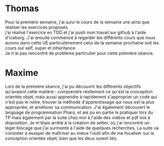 # Thomas

Pour la première semaine, j'ai suivi le cours de la semaine une ainsi que réaliser les exercices proposés. <br>
j'ai réalisé l'exercice en TDD et j'ai push mon travail sur github à l'aide d'iceberg.
J'ai ensuite commencé à regarder les différents cours que nous aurons dans cette UE particulièrement celui de la semaine prochaine soit les cours sur self, super et inheritance. <br/>
Je n'ai pas rencontré de problème particulier pour cette première séance.

# Maxime

Lors de la première séance, j'ai pu découvrir les différents objectifs qu'avaient cette matière : comprendre réellement ce qu'est la conception orientée objet, mais aussi apprendre à rapidement s'approprier un code qui n'est pas le notre, trouver la méthode d'apprentissage qui nous est la plus appropriée, et améliorer sa communication. J'ai également découvert le language de programmation Pharo, et aie pu en partie le pratiquer lors du TP mais également par la suite chez moi à l'aide des vidéos et pdf mis à disposition. Je m'étais arrêté à la création de setter, où j'ai rencontré un léger blocage que j'ai surmonté à l'aide de quelques recherches. La suite va consister à essayer de maîtriser au mieux l'outil afin de me focaliser sur la conception orientée objet, bien que les deux soient liés.